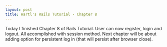 ```yaml
---
layout: post
title: Hartl's Rails Tutorial - Chapter 8
---
```

Today I finished Chapter 8 of Rails Tutorial. User can now register, login and logout. All accomplished with session method. Next chapter will be about adding option for persistent log in (that will persist after browser close).
